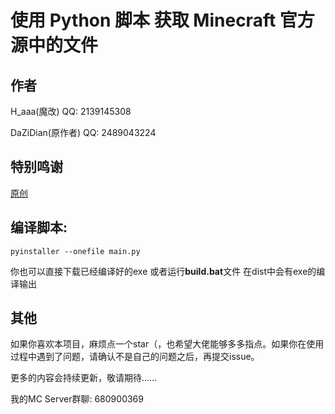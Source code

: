 # 使用 Python 脚本 获取 Minecraft 官方源中的文件
## 作者

H_aaa(魔改) QQ: 2139145308

DaZiDian(原作者) QQ: 2489043224

## 特别鸣谢

[原创](https://github.com/DaZiDian/getMinecraftPython "原作者")


## 编译脚本:

```
pyinstaller --onefile main.py
```

你也可以直接下载已经编译好的exe
或者运行**build.bat**文件 在dist中会有exe的编译输出

## 其他

如果你喜欢本项目，麻烦点一个star（，也希望大佬能够多多指点。如果你在使用过程中遇到了问题，请确认不是自己的问题之后，再提交issue。

更多的内容会持续更新，敬请期待……

我的MC Server群聊: 680900369 